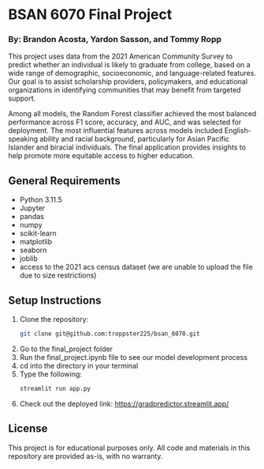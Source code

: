 # BSAN 6070 Final Project
### By: Brandon Acosta, Yardon Sasson, and Tommy Ropp

This project uses data from the 2021 American Community Survey to predict whether an individual is likely to graduate from college, based on a wide range of demographic, socioeconomic, and language-related features. Our goal is to assist scholarship providers, policymakers, and educational organizations in identifying communities that may benefit from targeted support.

Among all models, the Random Forest classifier achieved the most balanced performance across F1 score, accuracy, and AUC, and was selected for deployment. The most influential features across models included English-speaking ability and racial background, particularly for Asian Pacific Islander and biracial individuals. The final application provides insights to help promote more equitable access to higher education.

## General Requirements
* Python 3.11.5
* Jupyter
* pandas
* numpy
* scikit-learn
* matplotlib
* seaborn
* joblib
* access to the 2021 acs census dataset (we are unable to upload the file due to size restrictions)

## Setup Instructions

1. Clone the repository:
   ```bash
   git clone git@github.com:troppster225/bsan_6070.git
2. Go to the final_project folder
3. Run the final_project.ipynb file to see our model development process
4. cd into the directory in your terminal
5. Type the following:
   ```bash
   streamlit run app.py
6. Check out the deployed link: https://gradpredictor.streamlit.app/



## License
This project is for educational purposes only. All code and materials in this repository are provided as-is, with no warranty.
